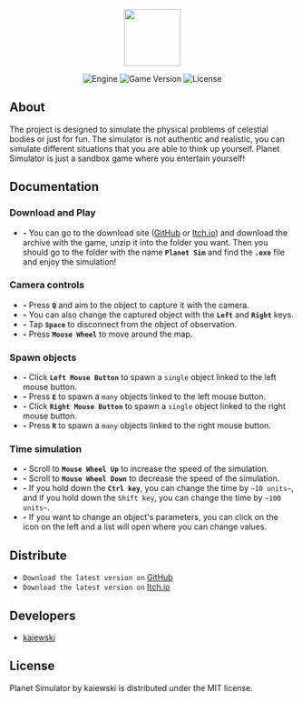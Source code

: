 <p align="center">
      <img src="https://ibb.co/zFH3tYm/logo.png" width="100">
</p>

<p align="center">
   <img src="https://img.shields.io/badge/Engine-Pygame_2.5.0-blueviolet" alt="Engine">
   <img src="https://img.shields.io/badge/Game_Version-b01.07.23-blue" alt="Game Version">
   <img src="https://img.shields.io/badge/License-MIT-success" alt="License">
</p>

## About

The project is designed to simulate the physical problems of celestial bodies or just for fun. The simulator is not authentic and realistic, you can simulate different situations that you are able to think up yourself. Planet Simulator is just a sandbox game where you entertain yourself! 

## Documentation

### Download and Play
- **-** You can go to the download site ([GitHub](https://github.com/kaiewski/planet-simulator) or [Itch.io](https://kaiewski.itch.io/planet-simulator)) and download the archive with the game, unzip it into the folder you want. Then you should go to the folder with the name **`Planet Sim`** and find the **`.exe`** file and enjoy the simulation!

### Camera controls
- **-** Press **`Q`** and aim to the object to capture it with the camera.
- **-** You can also change the captured object with the **`Left`** and **`Right`** keys.
- **-** Tap **`Space`** to disconnect from the object of observation.
- **-** Press **`Mouse Wheel`** to move around the map.

### Spawn objects
- **-** Click **`Left Mouse Button`** to spawn a `single` object linked to the left mouse button.
- **-** Press **`E`** to spawn a `many` objects linked to the left mouse button.
- **-** Click **`Right Mouse Button`** to spawn a `single` object linked to the right mouse button.
- **-** Press **`R`** to spawn a `many` objects linked to the right mouse button.

### Time simulation
- **-** Scroll to **`Mouse Wheel Up`** to increase the speed of the simulation.
- **-** Scroll to **`Mouse Wheel Down`** to decrease the speed of the simulation.
- **-** If you hold down the **`Ctrl key`**, you can change the time by `~10 units~`, and if you hold down the `Shift key`, you can change the time by `~100 units~`.
- **-** If you want to change an object's parameters, you can click on the icon on the left and a list will open where you can change values.
  
## Distribute

- `Download the latest version on` [GitHub](https://github.com/kaiewski/planet-simulator)
- `Download the latest version on` [Itch.io](https://kaiewski.itch.io/planet-simulator)


## Developers

- [kaiewski](https://github.com/kaiewski)

## License

Planet Simulator by kaiewski is distributed under the MIT license.
